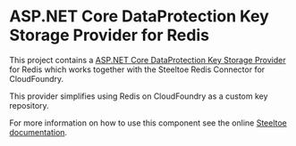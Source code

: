 ﻿# ASP.NET Core DataProtection Key Storage Provider for Redis

This project contains a [ASP.NET Core DataProtection Key Storage Provider](https://docs.asp.net/en/latest/security/data-protection/implementation/key-storage-providers.html) for Redis which works together with the Steeltoe Redis Connector for CloudFoundry. 

This provider simplifies using Redis on CloudFoundry as a custom key repository.

For more information on how to use this component see the online [Steeltoe documentation](http://steeltoe.io/).
